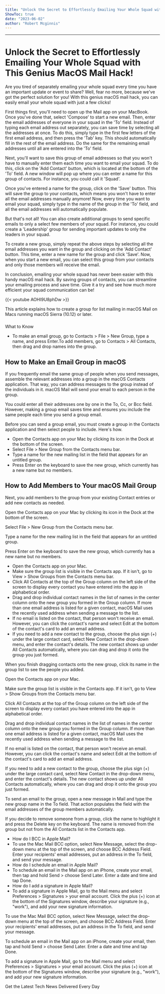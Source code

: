 ```yaml
---
title: "Unlock the Secret to Effortlessly Emailing Your Whole Squad with This Genius MacOS Mail Hack!"
ShowToc: true 
date: "2023-06-02"
author: "Robert Mcginnis"
---
```

*****
# Unlock the Secret to Effortlessly Emailing Your Whole Squad with This Genius MacOS Mail Hack!

Are you tired of separately emailing your whole squad every time you have an important update or event to share? Well, fear no more, because we've got the perfect solution for you! With this genius macOS mail hack, you can easily email your whole squad with just a few clicks!

First things first, you'll need to open up the Mail app on your MacBook. Once you've done that, select 'Compose' to start a new email. Then, enter the email addresses of everyone in your squad in the 'To' field. Instead of typing each email address out separately, you can save time by selecting all the addresses at once. To do this, simply type in the first few letters of the first email address, and then press the 'Tab' key. This should automatically fill in the rest of the email address. Do the same for the remaining email addresses until all are entered into the 'To' field.

Next, you'll want to save this group of email addresses so that you won't have to manually enter them each time you want to email your squad. To do this, click on the 'Add Contact' button, which is located at the bottom of the 'To' field. A new window will pop up where you can enter a name for this group of contacts. For instance, you could call it 'Squad'.

Once you've entered a name for the group, click on the 'Save' button. This will save the group to your contacts, which means you won't have to enter all the email addresses manually anymore! Now, every time you want to email your squad, simply type in the name of the group in the 'To' field, and all the email addresses will automatically populate.

But that's not all! You can also create additional groups to send specific emails to only a select few members of your squad. For instance, you could create a 'Leadership' group for sending important updates to only the leaders in your squad.

To create a new group, simply repeat the above steps by selecting all the email addresses you want in the group and clicking on the 'Add Contact' button. This time, enter a new name for the group and click 'Save'. Now, when you start a new email, you can select this group from your contacts and only those members will receive the email.

In conclusion, emailing your whole squad has never been easier with this handy macOS mail hack. By saving groups of contacts, you can streamline your emailing process and save time. Give it a try and see how much more efficient your squad communication can be!

{{< youtube AOHI9U8phDw >}} 




This article explains how to create a group for list mailing in macOS Mail on Macs running macOS Sierra (10.12) or later.

 
### 
What to Know
 
- To make an email group, go to Contacts > File > New Group, type a name, and press Enter.To add members, go to Contacts > All Contacts, then drag and drop names into the group.

 
##   How to Make an Email Group in macOS  
 

If you frequently email the same group of people when you send messages, assemble the relevant addresses into a group in the macOS Contacts application. That way, you can address messages to the group instead of the individuals in it. macOS Mail will send your email to each person in the group.

 

You could enter all their addresses one by one in the To, Cc, or Bcc field. However, making a group email saves time and ensures you include the same people each time you send a group email.

 

Before you can send a group email, you must create a group in the Contacts application and then select people to include. Here's how.

 
- Open the Contacts app on your Mac by clicking its icon in the Dock at the bottom of the screen.
 - Select File > New Group from the Contacts menu bar.
 - Type a name for the new mailing list in the field that appears for an untitled group.
 - Press Enter on the keyboard to save the new group, which currently has a new name but no members.

 
##   How to Add Members to Your macOS Mail Group  
 

Next, you add members to the group from your existing Contact entries or add new contacts as needed.

 

Open the Contacts app on your Mac by clicking its icon in the Dock at the bottom of the screen.

 

Select File > New Group from the Contacts menu bar.

 

Type a name for the new mailing list in the field that appears for an untitled group.

 

Press Enter on the keyboard to save the new group, which currently has a new name but no members.

 
- Open the Contacts app on your Mac.
 - Make sure the group list is visible in the Contacts app. If it isn't, go to View > Show Groups from the Contacts menu bar.
 - Click All Contacts at the top of the Group column on the left side of the screen to display every contact you have entered into the app in alphabetical order.
 - Drag and drop individual contact names in the list of names in the center column onto the new group you formed in the Group column. If more than one email address is listed for a given contact, macOS Mail uses the recently used address when sending a message to the list.
 - If no email is listed on the contact, that person won't receive an email. However, you can click the contact's name and select Edit at the bottom of the contact's card to add an email address.
 - If you need to add a new contact to the group, choose the plus sign (+) under the large contact card, select New Contact in the drop-down menu, and enter the contact's details. The new contact shows up under All Contacts automatically, where you can drag and drop it onto the group you just formed.

 

When you finish dragging contacts onto the new group, click its name in the group list to see the people you added.

 

Open the Contacts app on your Mac.

 

Make sure the group list is visible in the Contacts app. If it isn't, go to View > Show Groups from the Contacts menu bar.

 

Click All Contacts at the top of the Group column on the left side of the screen to display every contact you have entered into the app in alphabetical order.

 

Drag and drop individual contact names in the list of names in the center column onto the new group you formed in the Group column. If more than one email address is listed for a given contact, macOS Mail uses the recently used address when sending a message to the list.

 
If no email is listed on the contact, that person won't receive an email. However, you can click the contact's name and select Edit at the bottom of the contact's card to add an email address.
 

If you need to add a new contact to the group, choose the plus sign (+) under the large contact card, select New Contact in the drop-down menu, and enter the contact's details. The new contact shows up under All Contacts automatically, where you can drag and drop it onto the group you just formed.

 

To send an email to the group, open a new message in Mail and type the new group name in the To field. That action populates the field with the email addresses of the group members automatically.

 
If you decide to remove someone from a group, click the name to highlight it and press the Delete key on the keyboard. The name is removed from the group but not from the All Contacts list in the Contacts app.
 
- How do I BCC in Apple Mail?
 - To use the Mac Mail BCC option, select New Message, select the drop-down menu at the top of the screen, and choose BCC Address Field. Enter your recipients' email addresses, put an address in the To field, and send your message.
 - How do I schedule an email in Apple Mail?
 - To schedule an email in the Mail app on an iPhone, create your email, then tap and hold Send > choose Send Later. Enter a date and time and tap Done.
 - How do I add a signature in Apple Mail?
 - To add a signature in Apple Mail, go to the Mail menu and select Preferences > Signatures > your email account. Click the plus (+) icon at the bottom of the Signatures window, describe your signature (e.g., "work"), and add your new signature information.

 
To use the Mac Mail BCC option, select New Message, select the drop-down menu at the top of the screen, and choose BCC Address Field. Enter your recipients' email addresses, put an address in the To field, and send your message.
 
To schedule an email in the Mail app on an iPhone, create your email, then tap and hold Send > choose Send Later. Enter a date and time and tap Done.
 
To add a signature in Apple Mail, go to the Mail menu and select Preferences > Signatures > your email account. Click the plus (+) icon at the bottom of the Signatures window, describe your signature (e.g., "work"), and add your new signature information.
 

Get the Latest Tech News Delivered Every Day




